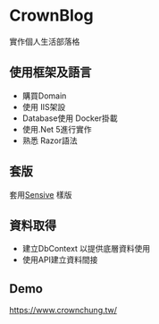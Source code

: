 # CrownBlog

實作個人生活部落格

## 使用框架及語言
- 購買Domain  
- 使用 IIS架設  
- Database使用 Docker掛載    
- 使用.Net 5進行實作   
- 熟悉 Razor語法  

## 套版
套用[Sensive](https://themewagon.com/themes/free-bootstrap-4-html5-travel-blog-website-template-sensive/) 樣版  


## 資料取得
- 建立DbContext 以提供底層資料使用
- 使用API建立資料間接


## Demo
https://www.crownchung.tw/

